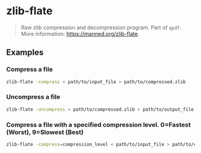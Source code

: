 # zlib-flate

> Raw zlib compression and decompression program. Part of `qpdf`. More information: <https://manned.org/zlib-flate>.

## Examples

### Compress a file

```bash
zlib-flate -compress < path/to/input_file > path/to/compressed.zlib
```

### Uncompress a file

```bash
zlib-flate -uncompress < path/to/compressed.zlib > path/to/output_file
```

### Compress a file with a specified compression level. 0=Fastest (Worst), 9=Slowest (Best)

```bash
zlib-flate -compress=compression_level < path/to/input_file > path/to/compressed.zlib
```
